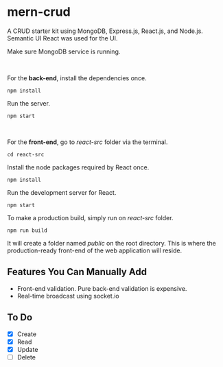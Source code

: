 # mern-crud

A CRUD starter kit using MongoDB, Express.js, React.js, and Node.js. Semantic UI React was used for the UI.

Make sure MongoDB service is running.

<br>

For the **back-end**, install the dependencies once.
```
npm install
```
Run the server.
```
npm start
``` 

<br>

For the **front-end**, go to *react-src* folder via the terminal.

```
cd react-src
```

Install the node packages required by React once.
```
npm install
```

Run the development server for React.
```
npm start
```

To make a production build, simply run on *react-src* folder.
```
npm run build
```

It will create a folder named *public* on the root directory. This is where the production-ready front-end of the web application will reside.

## Features You Can Manually Add

* Front-end validation. Pure back-end validation is expensive.
* Real-time broadcast using socket.io

## To Do

- [x] Create
- [x] Read
- [x] Update
- [ ] Delete
